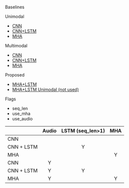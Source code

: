 Baselines

Unimodal
- [CNN](models/baselines/mulsa/lightning_logs/sorting_imi_vg_simple_seqlen_1_spec04-22-07:46:29)
- [CNN+LSTM](models/baselines/mulsa/lightning_logs/sorting_imi_vg_lstm_seqlen_3_spec04-22-00:48:38)
- [MHA](models/baselines/mulsa/lightning_logs/sorting_imi_vg_simple_seqlen_1_mha_spec04-22-04:18:40)

Multimodal
- [CNN](models/baselines/mulsa/lightning_logs/sorting_imi_vg_ag_simple_seqlen_1_spec04-22-17:19:32)
- [CNN+LSTM](models/baselines/mulsa/lightning_logs/sorting_imi_vg_ag_lstm_seqlen_3_spec04-22-21:39:20)
- [MHA](models/baselines/mulsa/lightning_logs/sorting_imi_vg_ag_simple_seqlen_1_mha_spec04-22-15:08:58)


Proposed

- [MHA+LSTM](models/baselines/mulsa/lightning_logs/sorting_imi_vg_ag_lstm_seqlen_3_mha_spec04-22-19:26:28)
- [MHA+LSTM Unimodal (not used)](models/baselines/mulsa/lightning_logs/sorting_imi_vg_lstm_seqlen_3_mha_spec04-21-21:13:43)

Flags

- seq_len
- use_mha
- use_audio

|            | Audio | LSTM (seq_len>1) | MHA |
|------------|:-----:|:----------------:|:---:|
| CNN        |       |                  |     |
| CNN + LSTM |       |         Y        |     |
| MHA        |       |                  |  Y  |
| CNN        |   Y   |                  |     |
| CNN + LSTM |   Y   |         Y        |     |
| MHA        |   Y   |                  |  Y  |